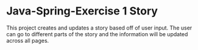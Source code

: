# Java-Spring-Exercise 1 Story

This project creates and updates a story based off of user input. The user can go to different parts of the story and the information will be updated across all pages.
